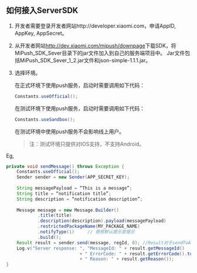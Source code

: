 ## 如何接入ServerSDK
1. 开发者需要登录开发者网站http://developer.xiaomi.com，申请AppID, AppKey, AppSecret。
2. 从开发者网站<http://dev.xiaomi.com/mipush/downpage>下载SDK，将MiPush_SDK_Sever目录下的jar文件加入到自己的服务端项目中。
    Jar文件包括MiPush_SDK_Sever_1_2.jar文件和json-simple-1.1.1.jar。
3. 选择环境。 
    
    在正式环境下使用push服务，启动时需要调用如下代码： 
    ```java
    Constants.useOfficial();
    ```
    
    在测试环境下使用push服务，启动时需要调用如下代码： 
    ```java
    Constants.useSandbox();
    ```
    
    在测试环境中使用push服务不会影响线上用户。
    
    >注：测试环境只提供对IOS支持，不支持Android。
    
Eg,
```java
private void sendMessage() throws Exception {
    Constants.useOfficial();
    Sender sender = new Sender(APP_SECRET_KEY);
    
    String messagePayload = “This is a message”;
    String title = “notification title”;
    String description = “notification description”;
    
    Message message = new Message.Builder()
            .title(title)
            .description(description).payload(messagePayload)
            .restrictedPackageName(MY_PACKAGE_NAME)
            .notifyType(1)     // 使用默认提示音提示
            .build();
    Result result = sender.send(message, regId, 0); //Result对于sendToAlias()，broadcast()和send()调用方式完全一样
    Log.v("Server response: ", "MessageId: " + result.getMessageId()
                            + " ErrorCode: " + result.getErrorCode().toString()
                            + " Reason: " + result.getReason());
}
```